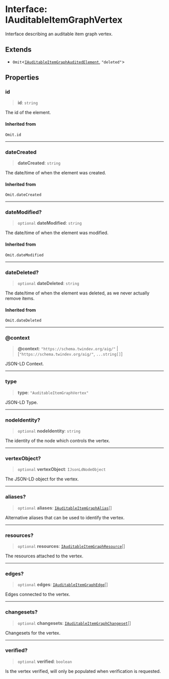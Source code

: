 # Interface: IAuditableItemGraphVertex

Interface describing an auditable item graph vertex.

## Extends

- `Omit`\<[`IAuditableItemGraphAuditedElement`](IAuditableItemGraphAuditedElement.md), `"deleted"`\>

## Properties

### id

> **id**: `string`

The id of the element.

#### Inherited from

`Omit.id`

***

### dateCreated

> **dateCreated**: `string`

The date/time of when the element was created.

#### Inherited from

`Omit.dateCreated`

***

### dateModified?

> `optional` **dateModified**: `string`

The date/time of when the element was modified.

#### Inherited from

`Omit.dateModified`

***

### dateDeleted?

> `optional` **dateDeleted**: `string`

The date/time of when the element was deleted, as we never actually remove items.

#### Inherited from

`Omit.dateDeleted`

***

### @context

> **@context**: `"https://schema.twindev.org/aig/"` \| [`"https://schema.twindev.org/aig/"`, `...string[]`]

JSON-LD Context.

***

### type

> **type**: `"AuditableItemGraphVertex"`

JSON-LD Type.

***

### nodeIdentity?

> `optional` **nodeIdentity**: `string`

The identity of the node which controls the vertex.

***

### vertexObject?

> `optional` **vertexObject**: `IJsonLdNodeObject`

The JSON-LD object for the vertex.

***

### aliases?

> `optional` **aliases**: [`IAuditableItemGraphAlias`](IAuditableItemGraphAlias.md)[]

Alternative aliases that can be used to identify the vertex.

***

### resources?

> `optional` **resources**: [`IAuditableItemGraphResource`](IAuditableItemGraphResource.md)[]

The resources attached to the vertex.

***

### edges?

> `optional` **edges**: [`IAuditableItemGraphEdge`](IAuditableItemGraphEdge.md)[]

Edges connected to the vertex.

***

### changesets?

> `optional` **changesets**: [`IAuditableItemGraphChangeset`](IAuditableItemGraphChangeset.md)[]

Changesets for the vertex.

***

### verified?

> `optional` **verified**: `boolean`

Is the vertex verified, will only be populated when verification is requested.
